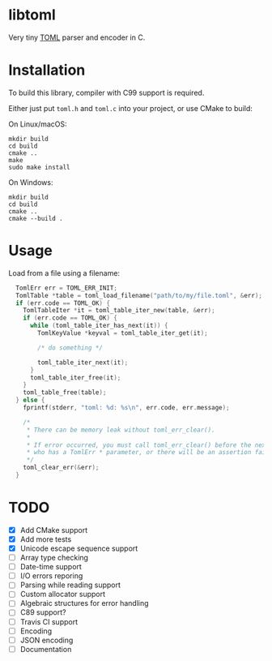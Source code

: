 # libtoml
Very tiny [TOML](https://github.com/toml-lang/toml) parser and encoder in C.

# Installation

To build this library, compiler with C99 support is required.

Either just put `toml.h` and `toml.c` into your project, or use CMake to build:

On Linux/macOS:

    mkdir build
    cd build
    cmake ..
    make
    sudo make install

On Windows:

    mkdir build
    cd build
    cmake ..
    cmake --build .

# Usage

Load from a file using a filename:
```c
  TomlErr err = TOML_ERR_INIT;
  TomlTable *table = toml_load_filename("path/to/my/file.toml", &err);
  if (err.code == TOML_OK) {
    TomlTableIter *it = toml_table_iter_new(table, &err);
    if (err.code == TOML_OK) {
      while (toml_table_iter_has_next(it)) {
        TomlKeyValue *keyval = toml_table_iter_get(it);

        /* do something */

        toml_table_iter_next(it);
      }
      toml_table_iter_free(it);
    }
    toml_table_free(table);
  } else {
    fprintf(stderr, "toml: %d: %s\n", err.code, err.message);

    /*
     * There can be memory leak without toml_err_clear().
     *
     * If error occurred, you must call toml_err_clear() before the next call
     * who has a TomlErr * parameter, or there will be an assertion failure.
     */
    toml_clear_err(&err);
  }
```

# TODO

- [x] Add CMake support
- [x] Add more tests
- [x] Unicode escape sequence support
- [ ] Array type checking
- [ ] Date-time support
- [ ] I/O errors reporing
- [ ] Parsing while reading support
- [ ] Custom allocator support
- [ ] Algebraic structures for error handling
- [ ] C89 support?
- [ ] Travis CI support
- [ ] Encoding
- [ ] JSON encoding
- [ ] Documentation
